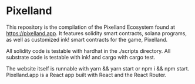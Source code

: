 # Pixelland

This repository is the compilation of the Pixelland Ecosystem found at https://pixelland.app.  It features solidity smart contracts, solana programs, as well as customized ink! smart contracts for the game, Pixelland.

All solidity code is testable with hardhat in the ./scripts directory.
All substrate code is testable with ink! and cargo with cargo test.

The website itself is runnable with yarn && yarn start or npm i && npm start.  Pixelland.app is a React app built with React and the React Router.
